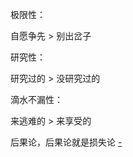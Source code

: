 
极限性：

自愿争先 > 别出岔子

研究性：

研究过的 > 没研究过的

滴水不漏性：

来逃难的 > 来享受的







后果论，后果论就是损失论 [-](https://youtu.be/2hsdPfhljFM?t=7m50s)
